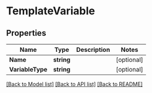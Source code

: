 # TemplateVariable

## Properties

Name | Type | Description | Notes
------------ | ------------- | ------------- | -------------
**Name** | **string** |  | [optional] 
**VariableType** | **string** |  | [optional] 

[[Back to Model list]](../README#documentation-for-models) [[Back to API list]](../README#documentation-for-api-endpoints) [[Back to README]](../README)


